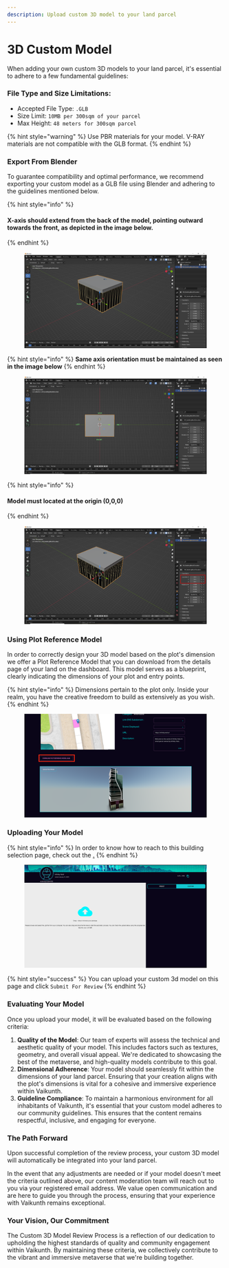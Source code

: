 ```yaml
---
description: Upload custom 3D model to your land parcel
---
```


# 3D Custom Model

When adding your own custom 3D models to your land parcel, it's essential to adhere to a few fundamental guidelines:

### **File Type and Size Limitations**:

* Accepted File Type: `.GLB`
* Size Limit: `10MB per 300sqm of your parcel`
* Max Height: `48 meters for 300sqm parcel`

{% hint style="warning" %}
Use PBR materials for your model. V-RAY materials are not compatible with the GLB format.
{% endhint %}

### **Export From Blender**

To guarantee compatibility and optimal performance, we recommend exporting your custom model as a GLB file using Blender and adhering to the guidelines mentioned below.

{% hint style="info" %}
#### X-axis should extend from the back of the model, pointing outward towards the front,  as depicted in the image below.
{% endhint %}

<figure><img src="../../../.gitbook/assets/Axis Alignment.png" alt=""><figcaption></figcaption></figure>



{% hint style="info" %}
**Same axis orientation must be maintained as seen in the image below**
{% endhint %}

<figure><img src="../../../.gitbook/assets/Axis_Blender.png" alt=""><figcaption></figcaption></figure>



{% hint style="info" %}
#### **Model must located at the origin (0,0,0)**
{% endhint %}

<figure><img src="../../../.gitbook/assets/Blender_Location.png" alt=""><figcaption></figcaption></figure>

### **Using Plot Reference Model**

In order to correctly design your 3D model based on the plot's dimension we offer a Plot Reference Model that you can download from the details page of your land on the dashboard. This model serves as a blueprint, clearly indicating the dimensions of your plot and entry points.

{% hint style="info" %}
Dimensions pertain to the plot only. Inside your realm, you have the creative freedom to build as extensively as you wish.
{% endhint %}

<figure><img src="../../../.gitbook/assets/Screenshot 2023-09-01 at 7.44.16 PM copy 2.png" alt=""><figcaption></figcaption></figure>

### **Uploading Your Model**

{% hint style="info" %}
In order to know how to reach to this building selection page, check out the [.](./ "mention")
{% endhint %}

<figure><img src="../../../.gitbook/assets/Screenshot 2023-09-01 at 7.47.19 PM.png" alt=""><figcaption></figcaption></figure>

{% hint style="success" %}
You can upload your custom 3d model on this page and click `Submit For Review`
{% endhint %}

### **Evaluating Your Model**

Once you upload your model, it will be evaluated based on the following criteria:

1. **Quality of the Model**: Our team of experts will assess the technical and aesthetic quality of your model. This includes factors such as textures, geometry, and overall visual appeal. We're dedicated to showcasing the best of the metaverse, and high-quality models contribute to this goal.
2. **Dimensional Adherence**: Your model should seamlessly fit within the dimensions of your land parcel. Ensuring that your creation aligns with the plot's dimensions is vital for a cohesive and immersive experience within Vaikunth.
3. **Guideline Compliance**: To maintain a harmonious environment for all inhabitants of Vaikunth, it's essential that your custom model adheres to our community guidelines. This ensures that the content remains respectful, inclusive, and engaging for everyone.

### **The Path Forward**

Upon successful completion of the review process, your custom 3D model will  automatically be integrated into your land parcel.

In the event that any adjustments are needed or if your model doesn't meet the criteria outlined above, our content moderation team will reach out to you via your registered email address. We value open communication and are here to guide you through the process, ensuring that your experience with Vaikunth remains exceptional.

### **Your Vision, Our Commitment**

The Custom 3D Model Review Process is a reflection of our dedication to upholding the highest standards of quality and community engagement within Vaikunth. By maintaining these criteria, we collectively contribute to the vibrant and immersive metaverse that we're building together.
